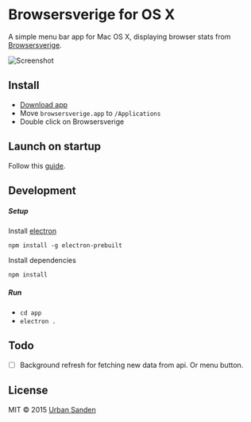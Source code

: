 # Browsersverige for OS X

A simple menu bar app for Mac OS X, displaying browser stats from [Browsersverige](http://browsersverige.se/).

![Screenshot](https://cloud.githubusercontent.com/assets/307676/9176338/18aa9046-3f8b-11e5-80ed-cb1ff1841ce6.png)

## Install

+ [Download app](http://browsersverige.se/apps)
+ Move ``browsersverige.app`` to ``/Applications``
+ Double click on Browsersverige

## Launch on startup

Follow this [guide](https://github.com/sindresorhus/guides/blob/master/launch-app-on-startup-osx.md).

## Development

##### Setup

Install [electron](http://electron.atom.io/)

	npm install -g electron-prebuilt

Install dependencies

	npm install

##### Run

+ ``cd app``
+ ``electron .``

## Todo
+ [ ] Background refresh for fetching new data from api. Or menu button.

## License

MIT © 2015 [Urban Sanden](http://twitter.com/urre)